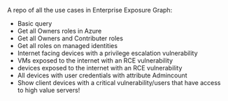 A repo of all the use cases in Enterprise Exposure Graph:

- Basic query
- Get all Owners roles in Azure
- Get all Owners and Contributer roles
- Get all roles on managed identities
- Internet facing devices with a privilege escalation vulnerability
- VMs exposed to the internet with an RCE vulnerability
- devices exposed to the internet with an RCE vulnerability
- All devices with user credentials with attribute Admincount
- Show client devices with a critical vulnerability/users that have access to high value servers!






